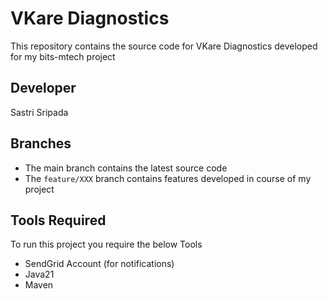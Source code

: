 # VKare Diagnostics

This repository contains the source code for VKare Diagnostics developed for my bits-mtech project

## Developer
Sastri Sripada

## Branches

- The main branch contains the latest source code
- The `feature/XXX` branch contains features developed in course of my project


## Tools Required
To run this project you require the below Tools
- SendGrid Account (for notifications)
- Java21
- Maven